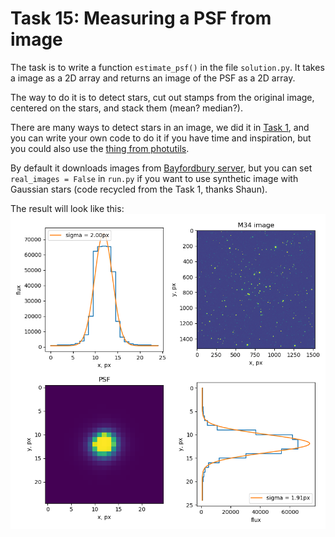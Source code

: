 # Task 15: Measuring a PSF from image

The task is to write a function `estimate_psf()` in the file `solution.py`. It takes a image as a 2D array and returns an image of the PSF as a 2D array.

The way to do it is to detect stars, cut out stamps from the original image, centered on the stars, and stack them (mean? median?).

There are many ways to detect stars in an image, we did it in [Task 1](https://github.com/herts-astrostudents/Code-Review/tree/master/Task%201), and you can write your own code to do it if you have time and inspiration, but you could also use the [thing from photutils](https://photutils.readthedocs.io/en/stable/detection.html).

By default it downloads images from [Bayfordbury server](https://observatory.herts.ac.uk/telescopes/imagesearch.php), but you can set `real_images = False` in `run.py` if you want to use synthetic image with Gaussian stars (code recycled from the Task 1, thanks Shaun).

The result will look like this:
<img src="result.png" alt=""/>